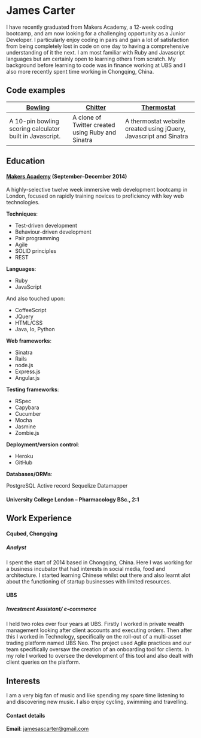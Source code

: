 # James Carter

I have recently graduated from Makers Academy, a 12-week coding bootcamp, and am now looking for a challenging opportunity as a Junior Developer. I particularly enjoy coding in pairs and gain a lot of satisfaction from being completely lost in code on one day to having a comprehensive understanding of it the next. I am most familiar with Ruby and Javascript languages but am certainly open to learning others from scratch. My background before learning to code was in finance working at UBS and I also more recently spent time working in Chongqing, China.

## Code examples

| [Bowling](https://github.com/jamesascarter/bowling) <br/>  | [Chitter](https://github.com/jamesascarter/Chitter) <br/> | [Thermostat](https://github.com/jamesascarter/Thermostat) <br/>
| ----------------- | ----------------- | ----------------- |
| A 10-pin bowling scoring calculator built in Javascript. | A clone of Twitter created using Ruby and Sinatra | A thermostat website created using jQuery, Javascript and Sinatra|


## Education

#### [Makers Academy](http://www.makersacademy.com) (September–December 2014)

A highly-selective twelve week immersive web development bootcamp in London, focused on rapidly training novices to proficiency with key web technologies.

**Techniques**:

* Test-driven development
* Behaviour-driven development
* Pair programming
* Agile
* SOLID principles
* REST

**Languages**:

* Ruby
* JavaScript

And also touched upon:
* CoffeeScript
* JQuery
* HTML/CSS
* Java, Io, Python

**Web frameworks**:

* Sinatra
* Rails
* node.js
* Express.js
* Angular.js

**Testing frameworks**:

* RSpec
* Capybara
* Cucumber
* Mocha
* Jasmine
* Zombie.js

**Deployment/version control**:

* Heroku
* GitHub

**Databases/ORMs**:

PostgreSQL
Active record
Sequelize
Datamapper


#### University College London – Pharmacology BSc., 2:1

## Work Experience

#### Cqubed, Chongqing

##### Analyst

I spent the start of 2014 based in Chongqing, China. Here I was working for a business incubator that had interests in social media, food and architecture. I started learning Chinese whilst out there and also learnt alot about the functioning of startup businesses with limited resources.

#### UBS

##### Investment Assistant/ e-commerce

I held two roles over four years at UBS. Firstly I worked in private wealth management looking after client accounts and executing orders. Then after this I worked in Technology, specifically on the roll-out of a multi-asset trading platform named UBS Neo. The project used Agile practices and our team specifically oversaw the creation of an onboarding tool for clients. In my role I worked to oversee the development of this tool and also dealt with client queries on the platform.

## Interests

I am a very big fan of music and like spending my spare time listening to and discovering new music. I also enjoy cycling, swimming and travelling.


#### Contact details

**Email**: jamesascarter@gmail.com